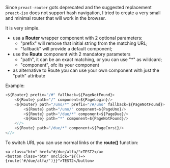 Since `preact-router` gots deprecated and the suggested replacement `preact-iso` does not support hash navigation,
I tried to create a very small and minimal router that will work in the browser.

It is very simple.
- usa a **Router** wrapper component with 2 optional parameters:
  - "prefix" will remove that initial string from the matching URL;
  - "fallback" will provide a default component;
- use the **Route** component with 2 mandatory parameters
  - "path", it can be an exact matching, or you can use "*" as wildcard;
  - "component", ofc its your component
- as alternative to Route you can use your own component with just the "path" attribute 

Example:
```jsx
<${Router} prefix="/#" fallback=${PageNotFound}>
    <${Route} path="/" component=${PageLogin}/>
    <${Router} path="/uno/*" prefix="/#/uno" fallback=${PageNotFound}>
        <${Route} path="/uno/" component=${PageUno}/>
        <${Route} path="/due/*" component=${PageDue}/>
        <${Route} path="*" component=${PageNotFound}/>
    <//>
    <${Route} path="/due/*" component=${PageCorsi}/>
<//>
```

To switch URL you can use normal links or the **route()** function:
```
<a class="btn" href="#/due/alfa/">TEST2</a>
<button class="btn" onclick="${()=>{route('#/due/alfa/')}}">TEST2</button>
```
